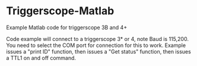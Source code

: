 # Triggerscope-Matlab
Example Matlab code for triggerscope 3B and 4+

Code example will connect to a triggerscope 3* or 4, note Baud is 115,200. 
You need to select the COM port for connection for this to work. 
Example issues a "print ID" function, then issues a "Get status" function, then issues a TTL1 on and off command. 
